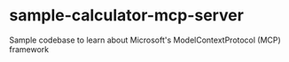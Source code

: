 # sample-calculator-mcp-server
Sample codebase to learn about Microsoft's ModelContextProtocol (MCP) framework
